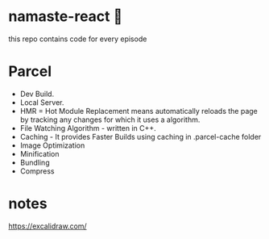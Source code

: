 # namaste-react 🚀
this repo contains code for every episode

# Parcel
- Dev Build.
- Local Server.
- HMR = Hot Module Replacement means automatically reloads the page by tracking any changes for which it uses a algorithm.
- File Watching Algorithm - written in C++.
- Caching - It provides Faster Builds using caching in .parcel-cache folder
- Image Optimization
- Minification
- Bundling
- Compress

# notes
https://excalidraw.com/